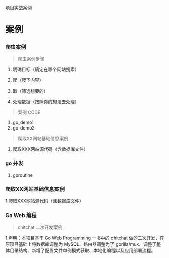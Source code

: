 
项目实战案例

# 案例

### 爬虫案例 

  > 爬虫案例步骤 

   1. 明确目标（确定在哪个网站搜索）

   2. 爬（爬下内容）

   3. 取（筛选想要的）

   4. 处理数据（按照你的想法去处理）

 > 案例 CODE 

   1. go_demo1
   2. go_demo2
  
 > 爬取XX网站基础信息案例

   1. 爬取XXX网站源代码（含数据库文件）


### go 并发 

   1. goroutine

### 爬取XX网站基础信息案例 

   1.爬取XXX网站源代码（含数据库文件）

### Go Web 编程

 > chitchat 二次开发案例

   1.声明：本项目基于 Go Web Programming 一书中的 chitchat 做的二次开发，在原项目基础上将数据库调整为 MySQL、路由器调整为了 gorilla/mux、调整了整体目录结构、新增了配置文件单例模式获取、本地化编程以及应用部署流程。   

